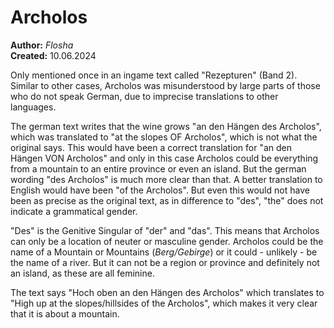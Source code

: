 # Archolos

**Author:** *Flosha*  
**Created:** 10.06.2024  

Only mentioned once in an ingame text called "Rezepturen" (Band 2). Similar to other cases, Archolos was misunderstood by large parts of those who do not speak German, due to imprecise translations to other languages. 

The german text writes that the wine grows "an den Hängen des Archolos", which was translated to "at the slopes OF Archolos", which is not what the original says. This would have been a correct translation for "an den Hängen VON Archolos" and only in this case Archolos could be everything from a mountain to an entire province or even an island. But the german wording "des Archolos" is much more clear than that. A better translation to English would have been "of the Archolos". But even this would not have been as precise as the original text, as in difference to "des", "the" does not indicate a grammatical gender. 

"Des" is the Genitive Singular of "der" and "das". This means that Archolos can only be a location of neuter or masculine gender. Archolos could be the name of a Mountain or Mountains (*Berg/Gebirge*) or it could - unlikely - be the name of a river. But it can not be a region or province and definitely not an island, as these are all feminine. 

The text says "Hoch oben an den Hängen des Archolos" which translates to "High up at the slopes/hillsides of the Archolos", which makes it very clear that it is about a mountain.  
